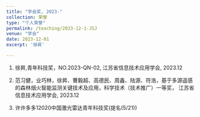 ```yaml
---
title: "学会奖, 2023-"
collection: 荣誉
type: "个人荣誉"
permalink: /teaching/2023-12-1-JSJ
venue: "学会"
date: 2023-12-01
excerpt: '徐昇'

---
```

1. 徐昇,青年科技奖，NO.2023-QN-02, 江苏省信息技术应用学会, 2023.12

1. 范习健，业巧林，徐昇、曹毅超、高德民、周鑫、陆源、符浩，基于多源遥感的森林烟火智能监测关键技术及应用，科学技术（技术推广）一等奖， 江苏省信息技术应用学会, 2023.12

1. 许许多多12020中国激光雷达青年科技奖(提名(5/21))
